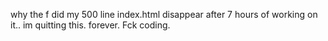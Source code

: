 why the f did my 500 line index.html disappear after 7 hours of working on it.. im quitting this. forever. Fck coding.
